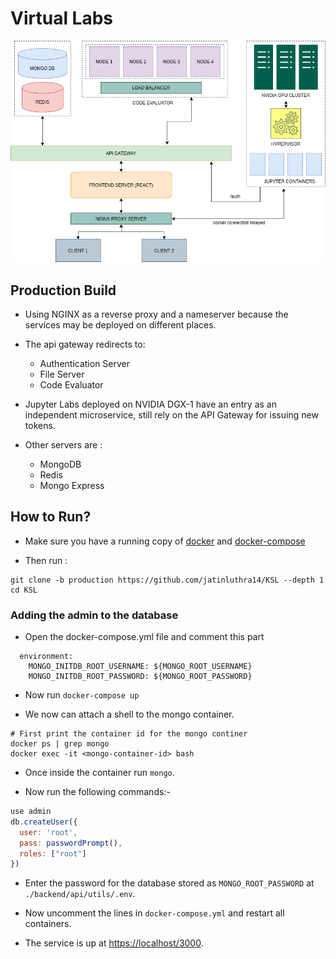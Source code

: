 # Virtual Labs

![Virtual Labs](./misc/system_design.png)

## Production Build

- Using NGINX as a reverse proxy and a nameserver because
  the services may be deployed on different places.

- The api gateway redirects to:

  - Authentication Server
  - File Server
  - Code Evaluator

- Jupyter Labs deployed on NVIDIA DGX-1 have
  an entry as an independent microservice, still
  rely on the API Gateway for issuing new tokens.

- Other servers are :
  - MongoDB
  - Redis
  - Mongo Express

## How to Run?

- Make sure you have a running copy of [docker](https://docs.docker.com/engine/install/) and [docker-compose](https://docs.docker.com/compose/install/)

- Then run :

```shell
git clone -b production https://github.com/jatinluthra14/KSL --depth 1
cd KSL
```

### Adding the admin to the database

- Open the docker-compose.yml file and comment this part

```
  environment:
    MONGO_INITDB_ROOT_USERNAME: ${MONGO_ROOT_USERNAME}
    MONGO_INITDB_ROOT_PASSWORD: ${MONGO_ROOT_PASSWORD}
```

- Now run `docker-compose up`

- We now can attach a shell to the mongo container.

```shell
# First print the container id for the mongo continer
docker ps | grep mongo
docker exec -it <mongo-container-id> bash
```

- Once inside the container run `mongo`.

- Now run the following commands:-

```js
use admin
db.createUser({
  user: 'root',
  pass: passwordPrompt(),
  roles: ["root"]
})
```

- Enter the password for the database stored as `MONGO_ROOT_PASSWORD` at `./backend/api/utils/.env`.

- Now uncomment the lines in `docker-compose.yml` and restart all containers.

- The service is up at [https://localhost/3000](https://localhost:3000).
